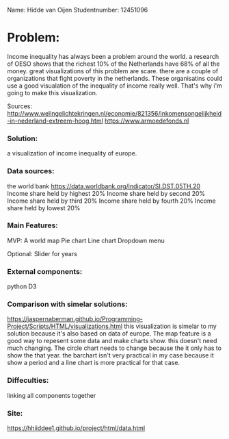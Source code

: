 Name: Hidde van Oijen
Studentnumber: 12451096

# Problem:
Income inequality has always been a problem around the world. a research of OESO shows
that the richest 10% of the Netherlands have 68% of all the money. great visualizations
of this problem are scare. there are a couple of organizations that fight poverty in 
the netherlands. These organisatins could use a good visualation of the inequality of
income really well. That's why i'm going to make this visualization.

Sources: 
http://www.welingelichtekringen.nl/economie/821356/inkomensongelijkheid-in-nederland-extreem-hoog.html
https://www.armoedefonds.nl

### Solution:
a visualization of income inequality of europe.


### Data sources:
the world bank
https://data.worldbank.org/indicator/SI.DST.05TH.20
Income share held by highest 20%
Income share held by second 20%
Income share held by third 20%
Income share held by fourth 20%
Income share held by lowest 20%


### Main Features:
MVP:
A world map
Pie chart
Line chart
Dropdown menu

Optional:
Slider for years

### External components:
python
D3

### Comparison with simelar solutions:
https://jaspernaberman.github.io/Programming-Project/Scripts/HTML/visualizations.html
this visualization is simelar to my solution because it's also based on data of europe.
The map feature is a good way to repesent some data and make charts show. this doesn't
need much changing. The circle chart needs to change because the it only has to show the
that year. the barchart isn't very practical in my case because it show a period and
a line chart is more practical for that case.

### Diffeculties:
linking all components together

### Site:
https://hhiiddee1.github.io/project/html/data.html
